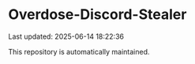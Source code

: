 # Overdose-Discord-Stealer

Last updated: 2025-06-14 18:22:36

This repository is automatically maintained.
